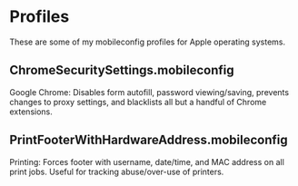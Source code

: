 # Profiles
These are some of my mobileconfig profiles for Apple operating systems. 

## ChromeSecuritySettings.mobileconfig ##
Google Chrome: Disables form autofill, password viewing/saving, prevents changes to proxy settings, and blacklists all but a handful of Chrome extensions.

## PrintFooterWithHardwareAddress.mobileconfig ##
Printing: Forces footer with username, date/time, and MAC address on all print jobs. Useful for tracking abuse/over-use of printers.
